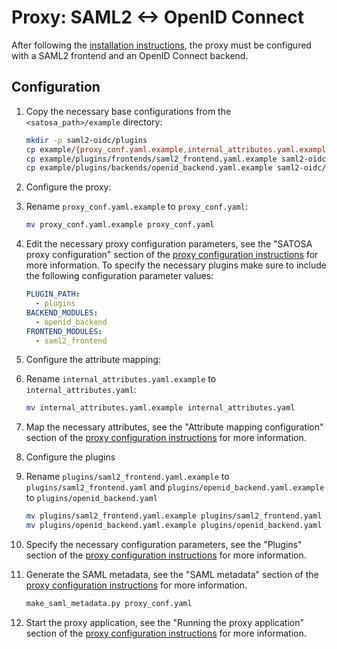 # Proxy: SAML2 <-> OpenID Connect
After following the [installation instructions](README.md), the proxy must
be configured with a SAML2 frontend and an OpenID Connect backend.

## Configuration

1. Copy the necessary base configurations from the `<satosa_path>/example` directory:
   ```bash
   mkdir -p saml2-oidc/plugins
   cp example/{proxy_conf.yaml.example,internal_attributes.yaml.example} saml2-oidc/
   cp example/plugins/frontends/saml2_frontend.yaml.example saml2-oidc/plugins/
   cp example/plugins/backends/openid_backend.yaml.example saml2-oidc/plugins/
   ```

1. Configure the proxy:
  1. Rename `proxy_conf.yaml.example` to `proxy_conf.yaml`:
     ```bash
     mv proxy_conf.yaml.example proxy_conf.yaml
     ```

  1. Edit the necessary proxy configuration parameters, see the "SATOSA proxy
     configuration" section of the [proxy configuration instructions](README.md)
     for more information.
     To specify the necessary plugins make sure to include the following
     configuration parameter values:
     ```yaml  
     PLUGIN_PATH:
       - plugins
     BACKEND_MODULES:
       - openid_backend
     FRONTEND_MODULES:
       - saml2_frontend
     ```

1. Configure the attribute mapping:
  1. Rename `internal_attributes.yaml.example` to `internal_attributes.yaml`:
     ```bash
     mv internal_attributes.yaml.example internal_attributes.yaml
     ```

  1. Map the necessary attributes, see the "Attribute mapping configuration"
     section of the [proxy configuration instructions](README.md) for more
     information.

1. Configure the plugins
  1. Rename `plugins/saml2_frontend.yaml.example` to `plugins/saml2_frontend.yaml`
     and `plugins/openid_backend.yaml.example` to `plugins/openid_backend.yaml`
     ```bash
     mv plugins/saml2_frontend.yaml.example plugins/saml2_frontend.yaml
     mv plugins/openid_backend.yaml.example plugins/openid_backend.yaml
     ```

  1. Specify the necessary configuration parameters, see the "Plugins" section
     of the [proxy configuration instructions](README.md) for more information.

1. Generate the SAML metadata, see the "SAML metadata" section of the
   [proxy configuration instructions](README.md) for more information.
   ```bash
   make_saml_metadata.py proxy_conf.yaml
   ```

1. Start the proxy application, see the "Running the proxy application" section of
   the [proxy configuration instructions](README.md) for more information.
